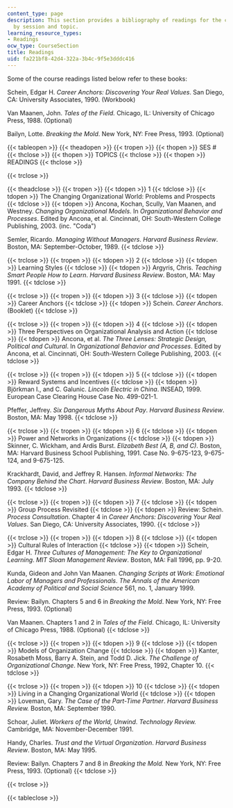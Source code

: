```yaml
---
content_type: page
description: This section provides a bibliography of readings for the course, organized
  by session and topic.
learning_resource_types:
- Readings
ocw_type: CourseSection
title: Readings
uid: fa221bf8-42d4-322a-3b4c-9f5e3dddc416
---
```


Some of the course readings listed below refer to these books:

Schein, Edgar H. _Career Anchors: Discovering Your Real Values_. San Diego, CA: University Associates, 1990. (Workbook)

Van Maanen, John. _Tales of the Field._ Chicago, IL: University of Chicago Press, 1988. (Optional)

Bailyn, Lotte. _Breaking the Mold_. New York, NY: Free Press, 1993. (Optional)

{{< tableopen >}}
{{< theadopen >}}
{{< tropen >}}
{{< thopen >}}
SES #
{{< thclose >}}
{{< thopen >}}
TOPICS
{{< thclose >}}
{{< thopen >}}
READINGS
{{< thclose >}}

{{< trclose >}}

{{< theadclose >}}
{{< tropen >}}
{{< tdopen >}}
1
{{< tdclose >}}
{{< tdopen >}}
The Changing Organizational World: Problems and Prospects
{{< tdclose >}}
{{< tdopen >}}
Ancona, Kochan, Scully, Van Maanen, and Westney. _Changing Organizational Models_. In _Organizational Behavior and Processes_. Edited by Ancona, et al. Cincinnati, OH: South-Western College Publishing, 2003. (inc. "Coda")  
  
Semler, Ricardo. _Managing Without Managers_. _Harvard Business Review_. Boston, MA: September-October, 1989.
{{< tdclose >}}

{{< trclose >}}
{{< tropen >}}
{{< tdopen >}}
2
{{< tdclose >}}
{{< tdopen >}}
Learning Styles
{{< tdclose >}}
{{< tdopen >}}
Argyris, Chris. _Teaching Smart People How to Learn_. _Harvard Business Review_. Boston, MA: May 1991.
{{< tdclose >}}

{{< trclose >}}
{{< tropen >}}
{{< tdopen >}}
3
{{< tdclose >}}
{{< tdopen >}}
Career Anchors
{{< tdclose >}}
{{< tdopen >}}
Schein. _Career Anchors_. (Booklet)
{{< tdclose >}}

{{< trclose >}}
{{< tropen >}}
{{< tdopen >}}
4
{{< tdclose >}}
{{< tdopen >}}
Three Perspectives on Organizational Analysis and Action
{{< tdclose >}}
{{< tdopen >}}
Ancona, et al. _The Three Lenses: Strategic Design, Political and Cultural_. In _Organizational Behavior and Processes_. Edited by Ancona, et al. Cincinnati, OH: South-Western College Publishing, 2003.
{{< tdclose >}}

{{< trclose >}}
{{< tropen >}}
{{< tdopen >}}
5
{{< tdclose >}}
{{< tdopen >}}
Reward Systems and Incentives
{{< tdclose >}}
{{< tdopen >}}
Björkman I., and C. Galunic. _Lincoln Electric in China_. INSEAD, 1999. European Case Clearing House Case No. 499-021-1.  
  
Pfeffer, Jeffrey. _Six Dangerous Myths About Pay_. _Harvard Business Review_. Boston, MA: May 1998.
{{< tdclose >}}

{{< trclose >}}
{{< tropen >}}
{{< tdopen >}}
6
{{< tdclose >}}
{{< tdopen >}}
Power and Networks in Organizations
{{< tdclose >}}
{{< tdopen >}}
Skinner, C. Wickham, and Ardis Burst. _Elizabeth Best (A, B, and C)_. Boston, MA: Harvard Business School Publishing, 1991. Case No. 9-675-123, 9-675-124, and 9-675-125.  
  
Krackhardt, David, and Jeffrey R. Hansen. _Informal Networks: The Company Behind the Chart_. _Harvard Business Review_. Boston, MA: July 1993.
{{< tdclose >}}

{{< trclose >}}
{{< tropen >}}
{{< tdopen >}}
7
{{< tdclose >}}
{{< tdopen >}}
Group Process Revisited
{{< tdclose >}}
{{< tdopen >}}
Review: Schein. _Process Consultation_. Chapter 4 in _Career Anchors: Discovering Your Real Values_. San Diego, CA: University Associates, 1990.
{{< tdclose >}}

{{< trclose >}}
{{< tropen >}}
{{< tdopen >}}
8
{{< tdclose >}}
{{< tdopen >}}
Cultural Rules of Interaction
{{< tdclose >}}
{{< tdopen >}}
Schein, Edgar H. _Three Cultures of Management: The Key to Organizational Learning_. _MIT Sloan Management Review_. Boston, MA: Fall 1996, pp. 9-20.  
  
Kunda, Gideon and John Van Maanen. _Changing Scripts at Work: Emotional Labor of Managers and Professionals_. _The Annals of the American Academy of Political and Social Science_ 561, no. 1, January 1999.  
  
Review: Bailyn. Chapters 5 and 6 in _Breaking the Mold_. New York, NY: Free Press, 1993. (Optional)  
  
Van Maanen. Chapters 1 and 2 in _Tales of the Field_. Chicago, IL: University of Chicago Press, 1988. (Optional)
{{< tdclose >}}

{{< trclose >}}
{{< tropen >}}
{{< tdopen >}}
9
{{< tdclose >}}
{{< tdopen >}}
Models of Organization Change
{{< tdclose >}}
{{< tdopen >}}
Kanter, Rosabeth Moss, Barry A. Stein, and Todd D. Jick. _The Challenge of Organizational Change_. New York, NY: Free Press, 1992, Chapter 10.
{{< tdclose >}}

{{< trclose >}}
{{< tropen >}}
{{< tdopen >}}
10
{{< tdclose >}}
{{< tdopen >}}
Living in a Changing Organizational World
{{< tdclose >}}
{{< tdopen >}}
Loveman, Gary. _The Case of the Part-Time Partner_. _Harvard Business Review._ Boston, MA: September 1990.  
  
Schoar, Juliet. _Workers of the World, Unwind_. _Technology Review._ Cambridge, MA: November-December 1991.  
  
Handy, Charles. _Trust and the Virtual Organization_. _Harvard Business Review_. Boston, MA: May 1995.  
  
Review: Bailyn. Chapters 7 and 8 in _Breaking the Mold._ New York, NY: Free Press, 1993. (Optional)
{{< tdclose >}}

{{< trclose >}}

{{< tableclose >}}